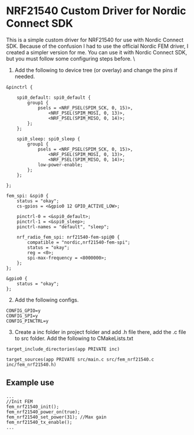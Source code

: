 # NRF21540 Custom Driver for Nordic Connect SDK
This is a simple custom driver for NRF21540 for use with Nordic Connect SDK. Because of the confusion I had to use the official
Nordic FEM driver, I created a simpler version for me. You can use it with Nordic Connect SDK, but you must follow some configuring
steps before.
\\
1. Add the following to device tree (or overlay) and change the pins if needed.
```
&pinctrl {

	spi0_default: spi0_default {
		group1 {
			psels = <NRF_PSEL(SPIM_SCK, 0, 15)>,
				<NRF_PSEL(SPIM_MOSI, 0, 13)>,
				<NRF_PSEL(SPIM_MISO, 0, 14)>;
		};
	};

	spi0_sleep: spi0_sleep {
		group1 {
			psels = <NRF_PSEL(SPIM_SCK, 0, 15)>,
				<NRF_PSEL(SPIM_MOSI, 0, 13)>,
				<NRF_PSEL(SPIM_MISO, 0, 14)>;
			low-power-enable;
		};
	};

};
```
```
fem_spi: &spi0 {
	status = "okay";
	cs-gpios = <&gpio0 12 GPIO_ACTIVE_LOW>;

	pinctrl-0 = <&spi0_default>;
	pinctrl-1 = <&spi0_sleep>;
	pinctrl-names = "default", "sleep";

	nrf_radio_fem_spi: nrf21540-fem-spi@0 {
		compatible = "nordic,nrf21540-fem-spi";
		status = "okay";
		reg = <0>;
		spi-max-frequency = <8000000>;
	};
};
```
```
&gpio0 {
	status = "okay";
};
```
2. Add the following configs.
```
CONFIG_GPIO=y
CONFIG_SPI=y
CONFIG_PINCTRL=y
```
3. Create a inc folder in project folder and add .h file there, add the .c file to src folder. Add the following to CMakeLists.txt
```
target_include_directories(app PRIVATE inc)

target_sources(app PRIVATE src/main.c src/fem_nrf21540.c inc/fem_nrf21540.h)
```

## Example use
```
...
//Init FEM
fem_nrf21540_init();
fem_nrf21540_power_on(true);
fem_nrf21540_set_power(31); //Max gain
fem_nrf21540_tx_enable();
...
```


